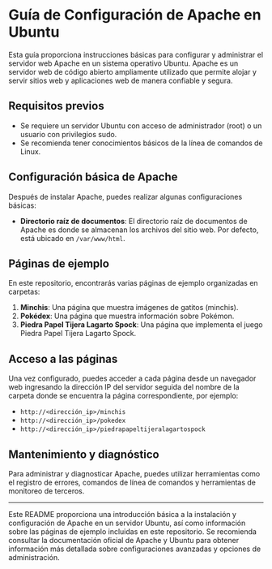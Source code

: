 # Guía de Configuración de Apache en Ubuntu

Esta guía proporciona instrucciones básicas para configurar y administrar el servidor web Apache en un sistema operativo Ubuntu. Apache es un servidor web de código abierto ampliamente utilizado que permite alojar y servir sitios web y aplicaciones web de manera confiable y segura.

## Requisitos previos

- Se requiere un servidor Ubuntu con acceso de administrador (root) o un usuario con privilegios sudo.
- Se recomienda tener conocimientos básicos de la línea de comandos de Linux.

## Configuración básica de Apache

Después de instalar Apache, puedes realizar algunas configuraciones básicas:

- **Directorio raíz de documentos**: El directorio raíz de documentos de Apache es donde se almacenan los archivos del sitio web. Por defecto, está ubicado en `/var/www/html`.

## Páginas de ejemplo

En este repositorio, encontrarás varias páginas de ejemplo organizadas en carpetas:

1. **Minchis**: Una página que muestra imágenes de gatitos (minchis).
2. **Pokédex**: Una página que muestra información sobre Pokémon.
3. **Piedra Papel Tijera Lagarto Spock**: Una página que implementa el juego Piedra Papel Tijera Lagarto Spock.

## Acceso a las páginas

Una vez configurado, puedes acceder a cada página desde un navegador web ingresando la dirección IP del servidor seguida del nombre de la carpeta donde se encuentra la página correspondiente, por ejemplo:
- `http://<dirección_ip>/minchis`
- `http://<dirección_ip>/pokedex`
- `http://<dirección_ip>/piedrapapeltijeralagartospock`

## Mantenimiento y diagnóstico

Para administrar y diagnosticar Apache, puedes utilizar herramientas como el registro de errores, comandos de línea de comandos y herramientas de monitoreo de terceros.

---

Este README proporciona una introducción básica a la instalación y configuración de Apache en un servidor Ubuntu, así como información sobre las páginas de ejemplo incluidas en este repositorio. Se recomienda consultar la documentación oficial de Apache y Ubuntu para obtener información más detallada sobre configuraciones avanzadas y opciones de administración.
